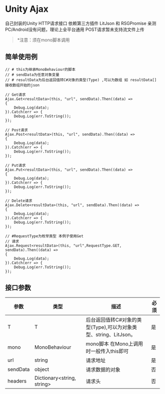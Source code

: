 # Unity Ajax

自己封装的Unity HTTP请求接口
依赖第三方插件 LitJson 和 RSGPromise 
亲测PC/Android没有问题，理论上全平台通用
POST请求暂未支持流文件上传

> *注意：须在mono脚本调用

## 简单使用例
```Csharp
// # this为继承MonoBehaviour的脚本
// # sendData为任意对象变量
// # resultData为后台返回值转C#对象的类型(Type) ,可以为数组 如 resultData[] 接收数组开始的json

// Get请求
Ajax.Get<resultData>(this, "url", sendData).Then((data) =>
{
	Debug.Log(data);
}).Catch(err => {
	Debug.Log(err.ToString());
});

// Post请求
Ajax.Post<resultData>(this, "url", sendData).Then((data) =>
{
	Debug.Log(data);
}).Catch(err => {
	Debug.Log(err.ToString());
});

// Put请求
Ajax.Put<resultData>(this, "url", sendData).Then((data) =>
{
	Debug.Log(data);
}).Catch(err => {
	Debug.Log(err.ToString());
});

// Delete请求
Ajax.Delete<resultData>(this, "url", sendData).Then((data) =>
{
	Debug.Log(data);
}).Catch(err => {
	Debug.Log(err.ToString());
});

// #RequestType为枚举类型 本例子使用Get
// 请求 
Ajax.Request<resultData>(this, "url",RequestType.GET, sendData).Then((data) =>
{
	Debug.Log(data);
}).Catch(err => {
	Debug.Log(err.ToString());
});

```

## 接口参数
| 参数        | 类型    |  描述  | 必须  |
| --------   | -----  | ---- | ---- |
| T        | T     |   后台返回值转C#对象的类型(Type),可以为对象类型、string、LitJson。     | 是 |
| mono        | MonoBehaviour      |   mono脚本 在Mono上调用时一般传入this即可    | 是 |
| url        | string      |   请求地址    | 是 |
| sendData        | object      |   请求数据的对象    | 否 |
| headers        |  Dictionary<string, string>      |   请求头    | 否 |